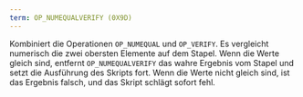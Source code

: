 ```yaml
---
term: OP_NUMEQUALVERIFY (0X9D)
---
```


Kombiniert die Operationen `OP_NUMEQUAL` und `OP_VERIFY`. Es vergleicht numerisch die zwei obersten Elemente auf dem Stapel. Wenn die Werte gleich sind, entfernt `OP_NUMEQUALVERIFY` das wahre Ergebnis vom Stapel und setzt die Ausführung des Skripts fort. Wenn die Werte nicht gleich sind, ist das Ergebnis falsch, und das Skript schlägt sofort fehl.